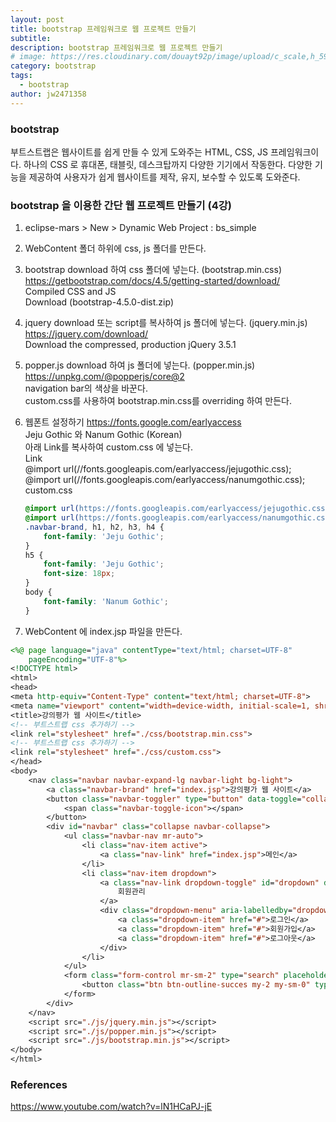 ```yaml
---
layout: post
title: bootstrap 프레임워크로 웹 프로젝트 만들기
subtitle: 
description: bootstrap 프레임워크로 웹 프로젝트 만들기
# image: https://res.cloudinary.com/douayt92p/image/upload/c_scale,h_599,q_auto,w_700/v1592202880/me/%EC%A0%84%EC%9E%90%EC%A0%95%EB%B6%80%ED%94%84%EB%A0%88%EC%9E%84%EC%9B%8C%ED%81%AC_%EA%B5%AC%EC%84%B1_gkyjbp.jpg
category: bootstrap
tags:
  - bootstrap
author: jw2471358
---
```


### bootstrap
부트스트랩은 웹사이트를 쉽게 만들 수 있게 도와주는 HTML, CSS, JS 프레임워크이다. 하나의 CSS 로 휴대폰, 태블릿, 데스크탑까지 다양한 기기에서 작동한다. 다양한 기능을 제공하여 사용자가 쉽게 웹사이트를 제작, 유지, 보수할 수 있도록 도와준다.

### bootstrap 을 이용한 간단 웹 프로젝트 만들기 (4강)

1. eclipse-mars > New > Dynamic Web Project : bs_simple

2. WebContent 폴더 하위에 css, js 폴더를 만든다.

3. bootstrap download 하여 css 폴더에 넣는다. (bootstrap.min.css)
	<https://getbootstrap.com/docs/4.5/getting-started/download/>  
	Compiled CSS and JS  
	Download (bootstrap-4.5.0-dist.zip)

4. jquery download 또는 script를 복사하여 js 폴더에 넣는다. (jquery.min.js)
	<https://jquery.com/download/>  
	Download the compressed, production jQuery 3.5.1

5. popper.js download 하여 js 폴더에 넣는다. (popper.min.js)
	<https://unpkg.com/@popperjs/core@2>  
	navigation bar의 색상을 바꾼다.  
	custom.css를 사용하여 bootstrap.min.css를 overriding 하여 만든다.

6. 웹폰트 설정하기
	<https://fonts.google.com/earlyaccess>  
	Jeju Gothic 와 Nanum Gothic (Korean)  
	아래 Link를 복사하여 custom.css 에 넣는다.  
	Link  
	@import url(//fonts.googleapis.com/earlyaccess/jejugothic.css);  
	@import url(//fonts.googleapis.com/earlyaccess/nanumgothic.css);  
	custom.css
	```css
	@import url(https://fonts.googleapis.com/earlyaccess/jejugothic.css);
	@import url(https://fonts.googleapis.com/earlyaccess/nanumgothic.css);
	.navbar-brand, h1, h2, h3, h4 {
	    font-family: 'Jeju Gothic';
	}
	h5 {
	    font-family: 'Jeju Gothic';
	    font-size: 18px;
	}
	body {
	    font-family: 'Nanum Gothic';
	}
	```

7. WebContent 에 index.jsp 파일을 만든다.
```jsp
<%@ page language="java" contentType="text/html; charset=UTF-8"
    pageEncoding="UTF-8"%>
<!DOCTYPE html>
<html>
<head>
<meta http-equiv="Content-Type" content="text/html; charset=UTF-8">
<meta name="viewport" content="width=device-width, initial-scale=1, shrink-to-fit=no">
<title>강의평가 웹 사이트</title>
<!-- 부트스트랩 css 추가하기 -->
<link rel="stylesheet" href="./css/bootstrap.min.css">
<!-- 부트스트랩 css 추가하기 -->
<link rel="stylesheet" href="./css/custom.css">
</head>
<body>
	<nav class="navbar navbar-expand-lg navbar-light bg-light">
		<a class="navbar-brand" href="index.jsp">강의평가 웹 사이트</a>
		<button class="navbar-toggler" type="button" data-toggle="collapse" data-target="#navbar">
			<span class="navbar-toggle-icon"></span>
		</button>
		<div id="navbar" class="collapse navbar-collapse">
		    <ul class="navbar-nav mr-auto">
		        <li class="nav-item active">
		            <a class="nav-link" href="index.jsp">메인</a>
		        </li>
		        <li class="nav-item dropdown">
		            <a class="nav-link dropdown-toggle" id="dropdown" data-toggle="dropdown">
		                회원관리
		            </a>
		            <div class="dropdown-menu" aria-labelledby="dropdown">
		                <a class="dropdown-item" href="#">로그인</a>
		                <a class="dropdown-item" href="#">회원가입</a>
		                <a class="dropdown-item" href="#">로그아웃</a>
		            </div>
		        </li>
		    </ul>
		    <form class="form-control mr-sm-2" type="search" placeholder="내용을 입력하세요." aria-label="Search">
		        <button class="btn btn-outline-succes my-2 my-sm-0" type="submit">검색</button>
		    </form>
		</div>
	</nav>
	<script src="./js/jquery.min.js"></script>
	<script src="./js/popper.min.js"></script>
	<script src="./js/bootstrap.min.js"></script>
</body>
</html>
```

### References
https://www.youtube.com/watch?v=lN1HCaPJ-jE